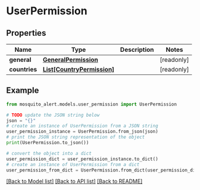 # UserPermission


## Properties

Name | Type | Description | Notes
------------ | ------------- | ------------- | -------------
**general** | [**GeneralPermission**](GeneralPermission.md) |  | [readonly] 
**countries** | [**List[CountryPermission]**](CountryPermission.md) |  | [readonly] 

## Example

```python
from mosquito_alert.models.user_permission import UserPermission

# TODO update the JSON string below
json = "{}"
# create an instance of UserPermission from a JSON string
user_permission_instance = UserPermission.from_json(json)
# print the JSON string representation of the object
print(UserPermission.to_json())

# convert the object into a dict
user_permission_dict = user_permission_instance.to_dict()
# create an instance of UserPermission from a dict
user_permission_from_dict = UserPermission.from_dict(user_permission_dict)
```
[[Back to Model list]](../README.md#documentation-for-models) [[Back to API list]](../README.md#documentation-for-api-endpoints) [[Back to README]](../README.md)



